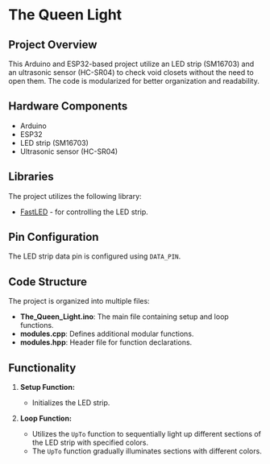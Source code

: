# The Queen Light

## Project Overview
This Arduino and ESP32-based project utilize an LED strip (SM16703) and an ultrasonic sensor (HC-SR04) to check void closets without the need to open them. The code is modularized for better organization and readability.

## Hardware Components
- Arduino
- ESP32
- LED strip (SM16703)
- Ultrasonic sensor (HC-SR04)

## Libraries
The project utilizes the following library:
- [FastLED](https://github.com/FastLED/FastLED) - for controlling the LED strip.

## Pin Configuration
The LED strip data pin is configured using `DATA_PIN`.

## Code Structure
The project is organized into multiple files:
- **The_Queen_Light.ino**: The main file containing setup and loop functions.
- **modules.cpp**: Defines additional modular functions.
- **modules.hpp**: Header file for function declarations.

## Functionality
1. **Setup Function:**
   - Initializes the LED strip.

2. **Loop Function:**
   - Utilizes the `UpTo` function to sequentially light up different sections of the LED strip with specified colors.
   - The `UpTo` function gradually illuminates sections with different colors.
<!---
## Usage Instructions
Provide instructions for setting up and using the project.

## Code Considerations
- Specify any important considerations, such as power requirements, safety precautions, or potential issues.

## Future Improvements
Suggest possible improvements or features that could enhance the project.

## Licensing
Specify the license under which you are sharing the code.

## Examples
Provide examples of how to modify the code for different LED strip configurations or additional sensors.

## Credits
Give credit to any third-party libraries or resources used in the project.
-->

